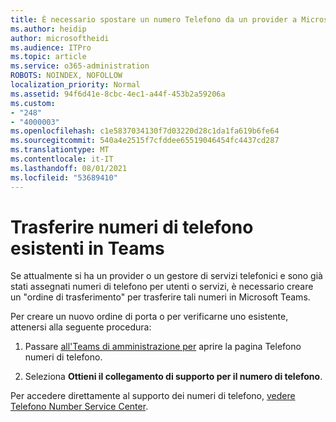 ```yaml
---
title: È necessario spostare un numero Telefono da un provider a Microsoft?
ms.author: heidip
author: microsoftheidi
ms.audience: ITPro
ms.topic: article
ms.service: o365-administration
ROBOTS: NOINDEX, NOFOLLOW
localization_priority: Normal
ms.assetid: 94f6d41e-8cbc-4ec1-a44f-453b2a59206a
ms.custom:
- "248"
- "4000003"
ms.openlocfilehash: c1e5837034130f7d03220d28c1da1fa619b6fe64
ms.sourcegitcommit: 540a4e2515f7cfddee65519046454fc4437cd287
ms.translationtype: MT
ms.contentlocale: it-IT
ms.lasthandoff: 08/01/2021
ms.locfileid: "53689410"
---
```

# <a name="port-existing-numbers-to-teams"></a>Trasferire numeri di telefono esistenti in Teams

Se attualmente si ha un provider o un gestore di servizi telefonici e sono già stati assegnati numeri di telefono per utenti o servizi, è necessario creare un "ordine di trasferimento" per trasferire tali numeri in Microsoft Teams.  

Per creare un nuovo ordine di porta o per verificarne uno esistente, attenersi alla seguente procedura: 

1. Passare [all'Teams di amministrazione per](https://admin.teams.microsoft.com/phone-numbers) aprire la pagina Telefono numeri di telefono. 

1. Seleziona **Ottieni il collegamento di supporto per il numero di telefono**. 

Per accedere direttamente al supporto dei numeri di telefono, [vedere Telefono Number Service Center](https://pstnsd.powerappsportals.com/).  